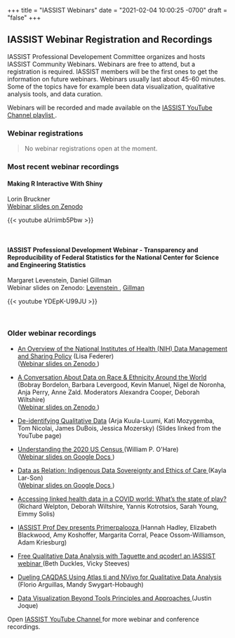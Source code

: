 +++
title = "IASSIST Webinars"
date = "2021-02-04 10:00:25 -0700"
draft = "false"
+++
## IASSIST Webinar Registration and Recordings

IASSIST Professional Developement Committee organizes and hosts IASSIST Community Webinars. Webinars are free to attend, but a registration is required. IASSIST members will be the first ones to get the information on future webinars. Webinars usually last about 45-60 minutes. Some of the topics have for example been data visualization, qualitative analysis tools, and data curation. 

Webinars will be recorded and made available on the [IASSIST YouTube Channel playlist <i class="fas fa-external-link-alt"></i>](https://www.youtube.com/watch?v=aUriimb5Pbw&list=PLD9Y_M_A24iQJBWr2tz4XyPRFXHj-gTEW&pp=iAQB).

### Webinar registrations

> No webinar registrations open at the moment.

<!--

#### IASSIST Professional Development Webinar - Making R Interactive With Shiny

**Lorin Bruckner**, Data Visualization Services Librarian at University of North Carolina at Chapel Hill, will demonstrate the different ways that R Shiny apps have been used in her library including for patron projects, tutorials and for interdepartmental library statistics. She'll review the code used to generate an app and explain how R Shiny works differently from R. She'll talk about the user interface vs. server code, and how apps can be improved with some knowledge of HTML and CSS. Attendees should have some basic knowledge or experience with R to get the most out of this webinar.

**About the Speaker:** Lorin Bruckner has worked as a Data Visualization Librarian at UNC Chapel Hill since 2016. While assisting researchers at the University Library, she relies on her knowledge and experience in data analysis as well as her 10 year background in web design and creative direction. She obtained her MS in Information Science at the University of Illinois at Urbana-Champaign.

**Time:** Thursday, August 17th from 1:00-2:00pm Eastern Time (US/Canada)

<a class="btn btn-template-main" href="https://us06web.zoom.us/meeting/register/tZIkcuGtqjoiGte1VJVXIzotAMAD2fkcRIGj" title="" >Registration <i class="fas fa-external-link-alt"></i></a>

This webinar is brought to you by the IASSIST Professional Development Committee. The webinar will be recorded and made available on the IASSIST Youtube Channel. Slides and the recording will also be linked from the IASSIST webpage.
-->

### Most recent webinar recordings

#### Making R Interactive With Shiny

Lorin Bruckner <br /> [Webinar slides on Zenodo <i class="fas fa-external-link-alt"></i>](https://doi.org/10.5281/zenodo.8308322)

{{< youtube aUriimb5Pbw >}}

<br />

#### IASSIST Professional Development Webinar - Transparency and Reproducibility of Federal Statistics for the National Center for Science and Engineering Statistics

Margaret Levenstein, Daniel Gillman <br /> Webinar slides on Zenodo: [Levenstein <i class="fas fa-external-link-alt"></i>](https://doi.org/10.5281/zenodo.7651298), [Gillman<i class="fas fa-external-link-alt"></i>](https://doi.org/10.5281/zenodo.7651313)

{{< youtube YDEpK-U99JU >}}

<br />

### Older webinar recordings

- [An Overview of the National Institutes of Health (NIH) Data Management and Sharing Policy<i class="fas fa-external-link-alt"></i>](https://www.youtube.com/watch?v=gvc2qcJ7274) (Lisa Federer)<br />([Webinar slides on Zenodo <i class="fas fa-external-link-alt"></i>](https://doi.org/10.5281/zenodo.7535199))

- [A Conversation About Data on Race & Ethnicity Around the World<i class="fas fa-external-link-alt"></i>](https://www.youtube.com/watch?v=7S8Y9dA1rPY) (Bobray Bordelon, Barbara Levergood, Kevin Manuel, Nigel de Noronha, Anja Perry, Anne Zald. Moderators Alexandra Cooper, Deborah Wiltshire)<br />([Webinar slides on Zenodo <i class="fas fa-external-link-alt"></i>](https://doi.org/10.5281/zenodo.7400733))

- [De-identifying Qualitative Data<i class="fas fa-external-link-alt"></i>](https://www.youtube.com/watch?v=MbKw3LR2rVo) (Arja Kuula-Luumi, Kati Mozygemba, Tom Nicolai, James DuBois, Jessica Mozersky) (Slides linked from the YouTube page)

- [Understanding the 2020 US Census <i class="fas fa-external-link-alt"></i>](https://www.youtube.com/watch?v=OR1I4h1Rx3M) (William P. O'Hare)<br />([Webinar slides on Google Docs <i class="fas fa-external-link-alt"></i>](https://docs.google.com/presentation/d/16kDTq8I1HjxplgrT4zM-8JvcQuJST3EZ/edit#slide=id.p1))

- [Data as Relation: Indigenous Data Sovereignty and Ethics of Care <i class="fas fa-external-link-alt"></i>](https://www.youtube.com/watch?v=QGYse9iDPWI) (Kayla Lar-Son)<br />([Webinar slides on Google Docs <i class="fas fa-external-link-alt"></i>](https://t.co/b5wQXGVz9J))

- [Accessing linked health data in a COVID world: What’s the state of play? <i class="fas fa-external-link-alt"></i>](https://www.youtube.com/watch?v=WE-kmduHahc) (Richard Welpton, Deborah Wiltshire, Yannis Kotrotsios, Sarah Young, Eimmy Solis)

- [IASSIST Prof Dev presents Primerpalooza <i class="fas fa-external-link-alt"></i>](https://www.youtube.com/watch?v=nw_Tk62-6mc) (Hannah Hadley, Elizabeth Blackwood, Amy Koshoffer, Margarita Corral, Peace Ossom-Williamson, Adam Kriesburg)

- [Free Qualitative Data Analysis with Taguette and qcoder! an IASSIST webinar <i class="fas fa-external-link-alt"></i>](https://www.youtube.com/watch?v=OIB_xLlM8Fw) (Beth Duckles, Vicky Steeves)

- [Dueling CAQDAS Using Atlas ti and NVivo for Qualitative Data Analysis <i class="fas fa-external-link-alt"></i>](https://www.youtube.com/watch?v=qCAB73zAjwk) (Florio Arguillas, Mandy Swygart-Hobaugh)

- [Data Visualization Beyond Tools Principles and Approaches <i class="fas fa-external-link-alt"></i>](https://www.youtube.com/watch?v=PgHNHdz8F-Y) (Justin Joque)

Open [IASSIST YouTube Channel <i class="fas fa-external-link-alt"></i>](https://www.youtube.com/channel/UC315efmsReDcFbWHpWBmb9g) for more webinar and conference recordings. <br /><br />